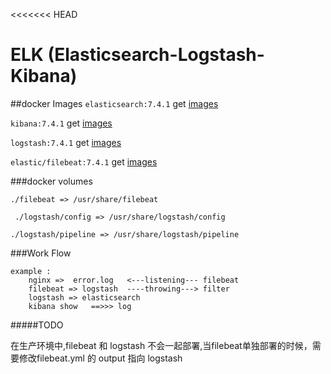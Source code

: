 <<<<<<< HEAD
# ELK (Elasticsearch-Logstash-Kibana)

##docker Images
`elasticsearch:7.4.1`  get [images](https://hub.docker.com/_/elasticsearch)

`kibana:7.4.1` get [images](https://hub.docker.com/_/kibana)

`logstash:7.4.1` get [images](https://hub.docker.com/_/logstash)

`elastic/filebeat:7.4.1` get [images](https://hub.docker.com/r/elastic/filebeat)

###docker volumes
    
  ` ./filebeat => /usr/share/filebeat `
  
  ` ./logstash/config => /usr/share/logstash/config`
  
  ` ./logstash/pipeline => /usr/share/logstash/pipeline `
  
  
###Work Flow

```
example : 
    nginx =>  error.log   <---listening--- filebeat  
    filebeat => logstash  ----throwing---> filter
    logstash => elasticsearch 
    kibana show   ==>>> log 
```



#####TODO

在生产环境中,filebeat 和 logstash 不会一起部署,当filebeat单独部署的时候，需要修改filebeat.yml
的 output 指向 logstash

